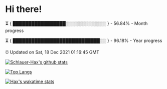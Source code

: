 # Hi there!

⏳ { █████████████████░░░░░░░░░░░░░ } - 56.84% - Month progress

⏳ { ████████████████████████████░░ } - 96.18% - Year progress

⏰ Updated on Sat, 18 Dec 2021 01:16:45 GMT


[![Schlauer-Hax's github stats](https://github-readme-stats.vercel.app/api?username=Schlauer-Hax&show_icons=true&theme=dark&count_private=true)](https://github.com/Schlauer-Hax)


[![Top Langs](https://github-readme-stats.vercel.app/api/top-langs/?username=Schlauer-Hax&layout=compact&theme=dark)](https://github.com/Schlauer-Hax?tab=repositories)


[![Hax's wakatime stats](https://github-readme-stats.vercel.app/api/wakatime?username=Hax&theme=dark)](https://wakatime.com/@Hax)

